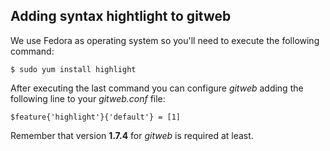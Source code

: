 Adding syntax hightlight to gitweb
----------------------------------

We use Fedora as operating system so you'll need to execute the
following command:

    $ sudo yum install highlight
    
After executing the last command you can configure *gitweb* adding the
following line to your *gitweb.conf* file:

    $feature{'highlight'}{'default'} = [1]

Remember that version **1.7.4** for *gitweb* is required at least.